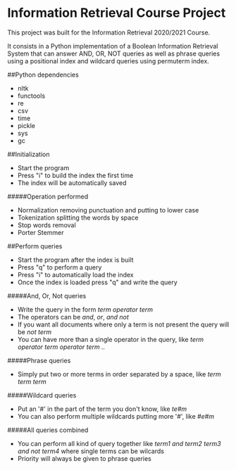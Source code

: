 # **Information Retrieval Course Project**

This project was built for the Information Retrieval 2020/2021 Course.

It consists in a Python implementation of a Boolean Information Retrieval System that can answer AND, OR, NOT queries as well as phrase queries using a positional index and wildcard queries using permuterm index.

##Python dependencies
- nltk
- functools
- re
- csv
- time
- pickle
- sys
- gc

##Initialization
- Start the program
- Press "i" to build the index the first time
- The index will be automatically saved

#####Operation performed
- Normalization removing punctuation and putting to lower case
- Tokenization splitting the words by space
- Stop words removal 
- Porter Stemmer

##Perform queries
- Start the program after the index is built
- Press "q" to perform a query
- Press "i" to automatically load the index
- Once the index is loaded press "q" and write the query

#####And, Or, Not queries
- Write the query in the form _term operator term_ 
- The operators can be _and_, _or_, _and not_
- If you want all documents where only a term is not present the query will be _not term_
- You can have more than a single operator in the query, like _term operator term operator term .._ 

#####Phrase queries
- Simply put two or more terms in order separated by a space, like _term term term_

#####Wildcard queries
- Put an '#' in the part of the term you don't know, like _te#m_
- You can also perform multiple wildcards putting more '#', like _#e#m_

#####All queries combined
- You can perform all kind of query together like _term1 and term2 term3 and not term4_ where single terms can be wilcards
- Priority will always be given to phrase queries 